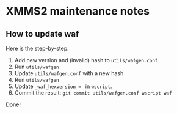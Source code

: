 XMMS2 maintenance notes
=======================

How to update waf
-----------------

Here is the step-by-step:

1. Add new version and (invalid) hash to `utils/wafgen.conf`
2. Run `utils/wafgen`
3. Update `utils/wafgen.conf` with a new hash
4. Run `utils/wafgen`
5. Update `_waf_hexversion = ` in `wscript`.
6. Commit the result: `git commit utils/wafgen.conf wscript waf`

Done!
